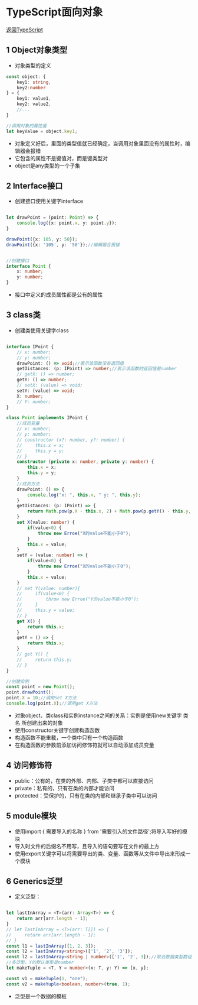 # TypeScript面向对象

[返回TypeScript](../TypeScript.md)

## 1 Object对象类型

- 对象类型的定义

```TypeScript
const object: {
    key1: string,
    key2:number
} = {
    key1: value1,
    key2: value2,
    //...
}

//调用对象的属性值
let keyValue = object.key1;

```

- 对象定义好后，里面的类型值就已经确定，当调用对象里面没有的属性时，编辑器会报错
- 它包含的属性不是键值对，而是键类型对
- object是any类型的一个子集

## 2 Interface接口

- 创建接口使用关键字interface

```TypeScript

let drawPoint = (point: Point) => {
    console.log({x: point.x, y: point.y});
}

drawPoint({x: 105, y: 50});
drawPoint({x: '105', y: '50'});//编辑器会报错


//创建接口
interface Point {
    x: number;
    y: number;
}

```

- 接口中定义的成员属性都是公有的属性

## 3 class类

- 创建类使用关键字class

```TypeScript

interface IPoint {
    // x: number;
    // y: number;
    drawPoint: () => void;//表示该函数没有返回值
    getDistances: (p: IPoint) => number;//表示该函数的返回值是number
    // getX: () => number;
    getY: () => number;
    // setX: (value) => void;
    setY: (value) => void;
    X: number;
    // Y: number;
}

class Point implements IPoint {
    //成员变量
    // x: number;
    // y: number;
    // constructor (x?: number, y?: number) {
    //     this.x = x;
    //     this.y = y;
    // }
    constructor (private x: number, private y: number) {
        this.x = x;
        this.y = y;
    }
    //成员方法
    drawPoint: () => {
        console.log("x: ", this.x, " y: ", this.y);
    }
    getDistances: (p: IPoint) => {
        return Math.pow(p.X - this.x, 2) + Math.pow(p.getY() - this.y, 2);
    }
    set X(value: number) {
        if(value<0) {
            throw new Erroe("X的value不能小于0");
        }
        this.x = value;
    }
    setY = (value: number) => {
        if(value<0) {
            throw new Erroe("X的value不能小于0");
        }
        this.x = value;
    }
    // set Y(value: number){
    //     if(value<0) {
    //         throw new Erroe("Y的value不能小于0");
    //     }
    //     this.y = value;
    // }
    get X() { 
        return this.x; 
    }
    getY = () => { 
        return this.x; 
    }
    // get Y() { 
    //     return this.y; 
    // }
}

//创建实例
const point = new Point();
point.drawPoint();
point.X = 10;//调用set X方法
console.log(point.X);//调用get X方法

```

- 对象object、类class和实例instance之间的关系：实例是使用new关键字 类名 所创建出来的对象
- 使用constructor关键字创建构造函数
- 构造函数不能重载，一个类中只有一个构造函数
- 在构造函数的参数前添加访问修饰符就可以自动添加成员变量

## 4 访问修饰符

- public：公有的，在类的外部、内部、子类中都可以直接访问
- private：私有的，只有在类的内部才能访问
- protected：受保护的，只有在类的内部和继承子类中可以访问

## 5 module模块

- 使用import { 需要导入的名称 } from '需要引入的文件路径';将导入写好的模块
- 导入时文件的后缀名不用写，且导入的语句要写在文件的最上方
- 使用export关键字可以将需要导出的类、变量、函数等从文件中导出来形成一个模块

## 6 Generics泛型

- 定义泛型：

```TypeScript

let lastInArray = <T>(arr: Array<T>) => {
    return arr[arr.length - 1];
}
// let lastInArray = <T>(arr: T[]) => {
//     return arr[arr.length - 1];
// }
const l1 = lastInArray([1, 2, 3]);
const l2 = lastInArray<string>(['1', '2', '3']);
const l2 = lastInArray<string | number>(['1', '2', 3]);//联合数据类型数组
//多泛型，Y的默认类型是number
let makeTuple = <T, Y = number>(x: T, y: Y) => [x, y];

const v1 = makeTuple(1, "one");
const v2 = makeYuple<boolean, number>(true, 1);
```

- 泛型是一个数据的模板
